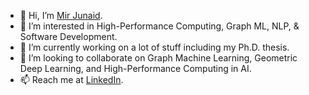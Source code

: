 - 👋 Hi, I’m [Mir Junaid](https://mirjunaid26.github.io/).
- 👀 I’m interested in High-Performance Computing, Graph ML, NLP, & Software Development.
- 🌱 I’m currently working on a lot of stuff including my Ph.D. thesis.
- 💞️ I’m looking to collaborate on Graph Machine Learning, Geometric Deep Learning, and High-Performance Computing in AI.
- 📫 Reach me at [LinkedIn](https://www.linkedin.com/in/mirjunaid26/).


<!---
mirjunaid26/mirjunaid26 is a ✨ special ✨ repository because its `README.md` (this file) appears on your GitHub profile.
You can click the Preview link to take a look at your changes.
--->
